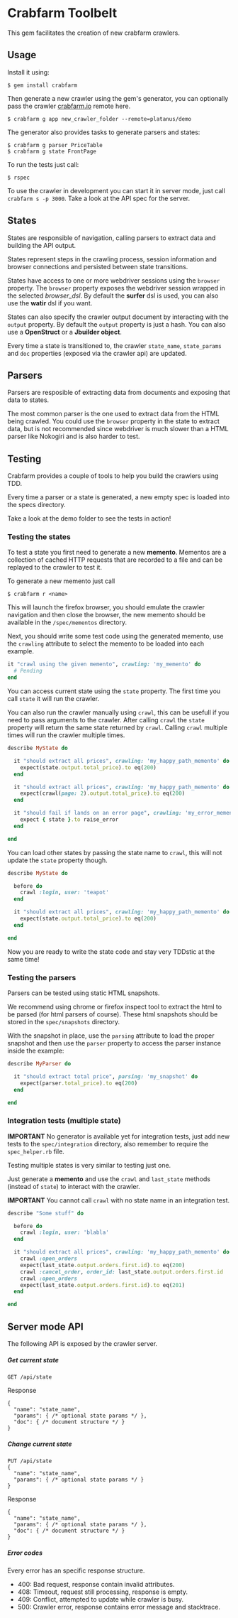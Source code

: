 # Crabfarm Toolbelt

This gem facilitates the creation of new crabfarm crawlers.

## Usage

Install it using:

    $ gem install crabfarm

Then generate a new crawler using the gem's generator, you can optionally pass the crawler [crabfarm.io](http://www.crabfarm.io) remote here.

    $ crabfarm g app new_crawler_folder --remote=platanus/demo

The generator also provides tasks to generate parsers and states:

    $ crabfarm g parser PriceTable
    $ crabfarm g state FrontPage

To run the tests just call:

    $ rspec

To use the crawler in development you can start it in server mode, just call `crabfarm s -p 3000`. Take a look at the API spec for the server.

## States

States are responsible of navigation, calling parsers to extract data and building the API output.

States represent steps in the crawling process, session information and browser connections and persisted between state transitions.

States have access to one or more webdriver sessions using the `browser` property. The `browser` property exposes the webdriver session wrapped in the selected *browser_dsl*. By default the **surfer** dsl is used, you can also use the **watir** dsl if you want.

States can also specify the crawler output document by interacting with the `output` property. By default the `output` property is just a hash. You can also use a **OpenStruct** or a **Jbuilder object**.

Every time a state is transitioned to, the crawler `state_name`, `state_params` and `doc` properties (exposed via the crawler api) are updated.

## Parsers

Parsers are resposible of extracting data from documents and exposing that data to states.

The most common parser is the one used to extract data from the HTML being crawled. You could use the `browser` property in the state to extract data, but is not recommended since webdriver is much slower than a HTML parser like Nokogiri and is also harder to test.

## Testing

Crabfarm provides a couple of tools to help you build the crawlers using TDD.

Every time a parser or a state is generated, a new empty spec is loaded into the specs directory.

Take a look at the demo folder to see the tests in action!

### Testing the states

To test a state you first need to generate a new **memento**. Mementos are a collection of cached HTTP requests that are recorded to a file and can be replayed to the crawler to test it.

To generate a new memento just call

    $ crabfarm r <name>

This will launch the firefox browser, you should emulate the crawler navigation and then close the browser, the new memento should be available in the `/spec/mementos` directory.

Next, you should write some test code using the generated memento, use the `crawling` attribute to select the memento to be loaded into each example.

```ruby
it "crawl using the given memento", crawling: 'my_memento' do
  # Pending
end
```

You can access current state using the `state` property. The first time you call `state` it will run the crawler.

You can also run the crawler manually using `crawl`, this can be usefull if you need to pass arguments to the crawler. After calling `crawl` the `state` property will return the same state returned by `crawl`. Calling `crawl` multiple times will run the crawler multiple times.

```ruby
describe MyState do

  it "should extract all prices", crawling: 'my_happy_path_memento' do
    expect(state.output.total_price).to eq(200)
  end

  it "should extract all prices", crawling: 'my_happy_path_memento' do
    expect(crawl(page: 2).output.total_price).to eq(200)
  end

  it "should fail if lands on an error page", crawling: 'my_error_memento' do
    expect { state }.to raise_error
  end

end
```

You can load other states by passing the state name to `crawl`, this will not update the `state` property though.

```ruby
describe MyState do

  before do
    crawl :login, user: 'teapot'
  end

  it "should extract all prices", crawling: 'my_happy_path_memento' do
    expect(state.output.total_price).to eq(200)
  end

end
```

Now you are ready to write the state code and stay very TDDstic at the same time!

### Testing the parsers

Parsers can be tested using static HTML snapshots.

We recommend using chrome or firefox inspect tool to extract the html to be parsed (for html parsers of course). These html snapshots should be stored in the `spec/snapshots` directory.

With the snapshot in place, use the `parsing` attribute to load the proper snapshot and then use the `parser` property to access the parser instance inside the example:

```ruby
describe MyParser do

  it "should extract total price", parsing: 'my_snapshot' do
    expect(parser.total_price).to eq(200)
  end

end
```

### Integration tests (multiple state)

**IMPORTANT** No generator is available yet for integration tests, just add new tests to the `spec/integration` directory, also remember to require the `spec_helper.rb` file.

Testing multiple states is very similar to testing just one.

Just generate a **memento** and use the `crawl` and `last_state` methods (instead of `state`) to interact with the crawler.

**IMPORTANT** You cannot call `crawl` with no state name in an integration test.

```ruby
describe "Some stuff" do

  before do
    crawl :login, user: 'blabla'
  end

  it "should extract all prices", crawling: 'my_happy_path_memento' do
    crawl :open_orders
    expect(last_state.output.orders.first.id).to eq(200)
    crawl :cancel_order, order_id: last_state.output.orders.first.id
    crawl :open_orders
    expect(last_state.output.orders.first.id).to eq(201)
  end

end
```


## Server mode API

The following API is exposed by the crawler server.

##### Get current state

    GET /api/state

Response

    {
      "name": "state_name",
      "params": { /* optional state params */ },
      "doc": { /* document structure */ }
    }

##### Change current state

    PUT /api/state
    {
      "name": "state_name",
      "params": { /* optional state params */ }
    }

Response

    {
      "name": "state_name",
      "params": { /* optional state params */ },
      "doc": { /* document structure */ }
    }

##### Error codes

Every error has an specific response structure.

* 400: Bad request, response contain invalid attributes.
* 408: Timeout, request still processing, response is empty.
* 409: Conflict, attempted to update while crawler is busy.
* 500: Crawler error, response contains error message and stacktrace.

